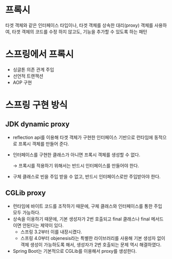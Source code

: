 # 프록시

타겟 객체와 같은 인터페이스 타입이나, 타겟 객체를 상속한 대리(proxy) 객체를 사용하여, 
타겟 객체의 코드를 수정 하지 않고도, 기능을 추가할 수 있도록 하는 패턴

# 스프링에서 프록시

- 싱글톤 의존 관계 주입
- 선언적 트랜잭션
- AOP 구현

# 스프링 구현 방식

## JDK dynamic proxy

- reflection api를 이용해 타겟 객체가 구현한 인터페이스 
기반으로 런타임에 동적으로 프록시 객체를 만들어 준다.
- 인터페이스를 구현한 클래스가 아니면 프록시 객체를 생성할 수 없다.
    
    → 프록시를 적용하기 위해서는 반드시 인터페이스를 만들어야 한다.
    
- 구체 클래스로 빈을 주입 받을 수 없고, 반드시 인터페이스로만 주입받아야 한다.

## CGLib proxy

- 런타임에 바이트 코드를 조작하기 때문에, 구체 클래스와 인터페이스를 통한 주입 모두 가능하다.
- 상속을 이용하기 때문에, 기본 생성자가 2번 호출되고 final 클래스나 final 메서드이면 안된다는 제약이 있다.
    - 스프링 3.2부터 이를 내장시켰다.
    - 스프링 4.0부터 objenesis라는 특별한 라이브러리를 사용해 기본 생성자 없이 객체 생성이 가능하도록 해서, 생성자가 2번 호출되는 문제 역시 해결하였다.
- Spring Boot는 기본적으로 CGLib를 이용해서 proxy를 생성한다.
